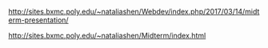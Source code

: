 http://sites.bxmc.poly.edu/~nataliashen/Webdev/index.php/2017/03/14/midterm-presentation/

http://sites.bxmc.poly.edu/~nataliashen/Midterm/index.html



